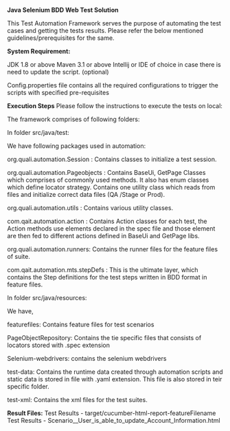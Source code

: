 **Java Selenium BDD Web Test Solution**


This Test Automation Framework serves the purpose of automating the test cases and getting the tests results. Please refer the below mentioned guidelines/prerequisites for the same.

**System Requirement:**


JDK 1.8 or above
Maven 3.1 or above
Intellij or IDE of choice in case there is need to update the script. (optional)



Config.properties file contains all the required configurations to trigger the scripts with  specified  pre-requisites

**Execution Steps**
Please follow the instructions to execute the tests on local:

The framework comprises of following folders:

In folder src/java/test:

We have following packages used in automation:

org.quali.automation.Session : Contains classes to initialize a test session.

org.quali.automation.Pageobjects : Contains BaseUi, GetPage Classes which comprises of commonly used methods. It also has enum classes which define locator strategy. Contains one utility class which reads from files and initialize correct data files (QA /Stage or Prod).


org.quali.automation.utils : Contains various utility classes.

com.qait.automation.action : Contains Action classes for each test, the Action methods use elements declared in the spec file and those element are then fed to different actions defined in BaseUi and GetPage libs.

org.quali.automation.runners: Contains the runner files for the feature files of suite.


com.qait.automation.mts.stepDefs : This is the ultimate layer, which contains the Step definitions for the test steps written in BDD format in feature files.

In folder src/java/resources:

We have,

featurefiles: Contains feature files for test scenarios


PageObjectRepository: Contains the tie specific files that consists of locators stored with .spec extension

Selenium-webdrivers: contains the selenium webdrivers

test-data: Contains the runtime data created through automation scripts and static data is stored in file with .yaml extension. This file is also stored in teir specific folder.

test-xml: Contains the xml files for the test suites.


**Result Files:**
Test Results - target/cucumber-html-report-featureFilename
Test Results - Scenario__User_is_able_to_update_Account_Information.html
